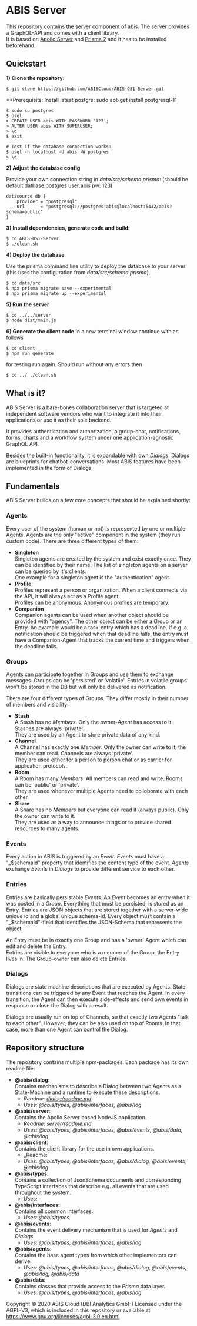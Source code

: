 # ABIS Server
This repository contains the server component of abis. The server provides a GraphQL-API and comes with a client library.  
It is based on [Apollo Server](https://www.apollographql.com/docs/apollo-server/) and [Prisma 2](https://www.prisma.io/) and it has to be installed beforehand.

## Quickstart
**1) Clone the repository:**  
```
$ git clone https://github.com/ABISCloud/ABIS-OS1-Server.git
```
**Prerequisits: 
Install latest postgre: sudo apt-get install postgresql-11
```
$ sudo su postgres
$ psql
> CREATE USER abis WITH PASSWORD '123';
> ALTER USER abis WITH SUPERUSER;
> \q
$ exit

# Test if the database connection works:
$ psql -h localhost -U abis -W postgres
> \q
```

**2) Adjust the database config**  
  
Provide your own connection string in _data/src/schema.prisma_: (should be default datbase:postgres user:abis pw: 123)
```  
datasource db {
    provider = "postgresql"
    url      = "postgresql://postgres:abis@localhost:5432/abis?schema=public"
}
```
**3) Install dependencies, generate code and build:**
```  
$ cd ABIS-OS1-Server
$ ./clean.sh
```
**4) Deploy the database** 
  
Use the prisma command line utility to deploy the database to your server (this uses the configuration from _data/src/schema.prisma_).
```  
$ cd data/src
$ npx prisma migrate save --experimental
$ npx prisma migrate up --experimental
```
**5) Run the server**
```  
$ cd ../../server
$ node dist/main.js
```
**6) Generate the client code**
In a new terminal window continue with as follows
```  
$ cd client
$ npm run generate
```
for testing run again. Should run without any errors then
```
$ cd ../ ./clean.sh
```

## What is it?
ABIS Server is a bare-bones collaboration server that is targeted at 
independent software vendors who want to integrate it into their applications or 
use it as their sole backend. 
  
It provides authentication and authorization, a group-chat, notifications, 
forms, charts and a workflow system under one application-agnostic GraphQL API.

Besides the built-in functionality, it is expandable with own _Dialogs_. 
Dialogs are blueprints for chatbot-conversations. 
Most ABIS features have been implemented in the form of Dialogs.     

## Fundamentals
ABIS Server builds on a few core concepts that should be explained shortly: 

### Agents  
Every user of the system (human or not) is represented by one or multiple Agents. 
Agents are the only "active" component in the system (they run custom  code). 
There are three different types of them:  
* **Singleton**  
Singleton agents are created by the system and exist exactly once. 
They can be identified by their name. 
The list of singleton agents on a server can be queried by it's clients.  
One example for a singleton agent is the "authentication" agent.  
* **Profile**  
Profiles represent a person or organization. 
When a client connects via the API, it will always act as a Profile agent.  
Profiles can be anonymous. Anonymous profiles are temporary.
* **Companion**  
Companion agents can be used when another object should be provided with "agency". 
The other object can be either a Group or an Entry. 
An example would be a task-entry which has a deadline. 
If e.g. a notification should be triggered when that deadline falls, 
the entry must have a Companion-Agent that tracks the current time and triggers when the deadline falls.  
  
### Groups  
Agents can participate together in Groups and use them to exchange messages. 
Groups can be 'persisted' or 'volatile'. 
Entries in volatile groups won't be stored in the DB but will only be delivered as notification.   
 
There are four different types of Groups. They differ mostly in their number of members and visibility:
* **Stash**  
A Stash has no _Members_. Only the owner-_Agent_ has access to it. Stashes are always 'private'.   
They are used by an Agent to store private data of any kind.  
* **Channel**  
A Channel has exactly one _Member_. 
Only the owner can write to it, the member can read. 
Channels are always 'private'.  
They are used either for a person to person chat or as carrier for application protocols.
* **Room**  
A Room has many _Members_. All members can read and write. Rooms can be 'public' or 'private'.  
They are used whenever multiple Agents need to colloborate with each other.
* **Share**  
A Share has no _Members_ but everyone can read it (always public). Only the owner can write to it.  
They are used as a way to announce things or to provide shared resources to many agents.

### Events
Every action in ABIS is triggered by an _Event_. _Events_ must have a "_$schemaId" property that identifies the content
type of the event. _Agents_ exchange _Events_ in _Dialogs_ to provide different service to each other.

### Entries
Entries are basically persistable _Events_. An _Event_ becomes an entry when it was posted in a _Group_.
Everything that must be persisted, is stored as an Entry. Entries are JSON objects that are 
stored together with a server-wide unique id and a global unique schema-id. 
Every object must contain a "_$schemaId"-field that identifies the JSON-Schema that represents the object.  

An Entry must be in exactly one Group and has a 'owner' Agent which can edit and delete the Entry.  
Entries are visible to everyone who is a member of the Group, the Entry lives in. 
The Group-owner can also delete Entries.

### Dialogs
Dialogs are state machine descriptions that are executed by Agents. 
State transitions can be triggered by any Event that reaches the Agent.
In every transition, the Agent can then execute side-effects and send own events in response or close the Dialog with a result.  

Dialogs are usually run on top of Channels, so that exactly two Agents "talk to each other".
However, they can be also used on top of Rooms. In that case, more than one Agent can control the Dialog.

## Repository structure
The repository contains multiple npm-packages. Each package has its own readme file:
* __@abis/dialog__:  
Contains mechanisms to describe a Dialog between two Agents as a State-Machine and a runtime 
to execute these descriptions.  
  * _Readme: [dialog/readme.md](dialog)_
  * _Uses: @abis/types, @abis/interfaces, @abis/log_
* __@abis/server__:  
Contains the Apollo Server based NodeJS application.  
  * _Readme: [server/readme.md](server)_
  * _Uses: @abis/types, @abis/interfaces, @abis/events, @abis/data, @abis/log_
* __@abis/client__:  
Contains the client library for the use in own applications.  
  * _Readme:
  * _Uses: @abis/types, @abis/interfaces, @abis/dialog, @abis/events, @abis/log_
* __@abis/types__:  
Contains a collection of JsonSchema documents and corresponding TypeScript interfaces that 
describe e.g. all events that are used throughout the system.
  * _Uses: -_ 
* __@abis/interfaces__:  
Contains all common interfaces.
  * _Uses: @abis/types_
* __@abis/events__:  
Contains the event delivery mechanism that is used for _Agents_ and _Dialogs_
  * _Uses: @abis/types, @abis/interfaces, @abis/log_
* __@abis/agents__:  
Contains the base agent types from which other implementors can derive.
  * _Uses: @abis/types, @abis/interfaces, @abis/dialog, @abis/events, @abis/log, @abis/data_
* __@abis/data__:  
Contains classes that provide access to the _Prisma_ data layer.
  * _Uses: @abis/types, @abis/interfaces, @abis/log_
  
Copyright © 2020 ABIS Cloud (DBI Analytics GmbH)
Licensed under the AGPL-V3, which is included in this repository or available at https://www.gnu.org/licenses/agpl-3.0.en.html
